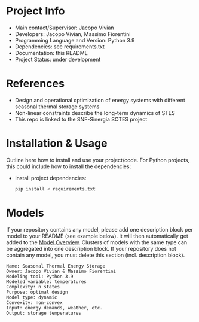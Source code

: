 Project Info
============
- Main contact/Supervisor:  Jacopo Vivian
- Developers: Jacopo Vivian, Massimo Fiorentini
- Programming Language and Version: Python 3.9
- Dependencies: see requirements.txt
- Documentation: this README 
- Project Status: under development

References
============

- Design and operational optimization of energy systems with different seasonal thermal storage systems
- Non-linear constraints describe the long-term dynamics of STES
- This repo is linked to the SNF-Sinergia SOTES project 

Installation & Usage
=====================

Outline here how to install and use your project/code. For Python projects, this could include how to install the dependencies:

- Install project dependencies:

  ```bash
  pip install < requirements.txt
  ```

Models
============

If your repository contains any model, please add one description block per model to your README (see example below). It will then automatically get added to the [Model Overview](https://gitlab.empa.ch/ues-lab/tools/model-overview-wiki/-/wikis/home). Clusters of models with the same type can be aggregated into one description block. If your repository does not contain any model, you must delete this section (incl. description block).

```
Name: Seasonal Thermal Energy Storage 
Owner: Jacopo Vivian & Massimo Fiorentini
Modeling tool: Python 3.9
Modeled variable: temperatures
Complexity: n states
Purpose: optimal design
Model type: dynamic
Convexity: non-convex
Input: energy demands, weather, etc.
Output: storage temperatures
```
